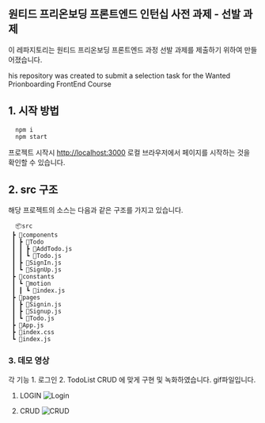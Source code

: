 ## 원티드 프리온보딩 프론트엔드 인턴십 사전 과제 - 선발 과제

이 레파지토리는 원티드 프리온보딩 프론트엔드 과정 선발 과제를 제출하기 위하여 만들어졌습니다.
<p>his repository was created to submit a selection task for the Wanted Prionboarding FrontEnd Course </p>

## 1. 시작 방법
```git
  npm i
  npm start
```

프로젝트 시작시 [http://localhost:3000](http://localhost:3000) 로컬 브라우저에서 페이지를 시작하는 것을 확인할 수 있습니다.

## 2. src 구조
해당 프로젝트의 소스는 다음과 같은 구조를 가지고 있습니다.
```
  📦src
 ┣ 📂components
 ┃ ┣ 📂Todo
 ┃ ┃ ┣ 📜AddTodo.js
 ┃ ┃ ┗ 📜Todo.js
 ┃ ┣ 📜SignIn.js
 ┃ ┗ 📜SignUp.js
 ┣ 📂constants
 ┃ ┗ 📂motion
 ┃ ┃ ┗ 📜index.js
 ┣ 📂pages
 ┃ ┣ 📜Signin.js
 ┃ ┣ 📜Signup.js
 ┃ ┗ 📜Todo.js
 ┣ 📜App.js
 ┣ 📜index.css
 ┗ 📜index.js
```

### 3. 데모 영상
각 기능 1. 로그인 2. TodoList CRUD 에 맞게 구현 및 녹화하였습니다. gif파일입니다.
  1. LOGIN
    ![Login](https://user-images.githubusercontent.com/37800677/206756523-cba9ac87-8636-4dcd-a8c1-d7877da2b7f9.gif)

 
  2. CRUD
    ![CRUD](https://user-images.githubusercontent.com/37800677/206756064-4331b8e2-6e25-407b-8ac3-84af181490c7.gif)
